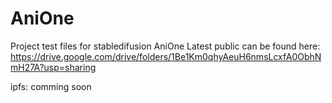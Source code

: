 # AniOne
Project test files for stabledifusion AniOne
Latest public can be found here:
https://drive.google.com/drive/folders/1Be1Km0qhyAeuH6nmsLcxfA0ObhNmH27A?usp=sharing 

ipfs:
comming soon
